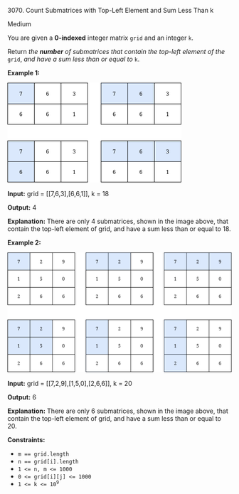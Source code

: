 3070\. Count Submatrices with Top-Left Element and Sum Less Than k

Medium

You are given a **0-indexed** integer matrix `grid` and an integer `k`.

Return _the **number** of submatrices that contain the top-left element of the_ `grid`, _and have a sum less than or equal to_ `k`.

**Example 1:**

![](example1.png)

**Input:** grid = [[7,6,3],[6,6,1]], k = 18

**Output:** 4

**Explanation:** There are only 4 submatrices, shown in the image above, that contain the top-left element of grid, and have a sum less than or equal to 18.

**Example 2:**

![](example21.png)

**Input:** grid = [[7,2,9],[1,5,0],[2,6,6]], k = 20

**Output:** 6

**Explanation:** There are only 6 submatrices, shown in the image above, that contain the top-left element of grid, and have a sum less than or equal to 20.

**Constraints:**

*   `m == grid.length`
*   `n == grid[i].length`
*   `1 <= n, m <= 1000`
*   `0 <= grid[i][j] <= 1000`
*   <code>1 <= k <= 10<sup>9</sup></code>